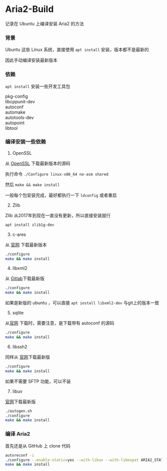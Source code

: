# Aria2-Build

记录在 Ubuntu 上编译安装 Aria2 的方法


### 背景

Ubuntu 这些 Linux 系统，直接使用 `apt install` 安装，版本都不是最新的

因此手动编译安装最新版本


### 依赖

`apt install` 安装一些开发工具包 

pkg-config  
libcppunit-dev  
autoconf  
automake  
autotools-dev  
autopoint  
libtool


### 编译安装一些依赖

1. OpenSSL

从 [OpenSSL](https://www.openssl.org/source/) 下载最新版本的源码

执行命令 `./Configure linux-x86_64 no-asm shared`

然后 `make && make install`

一般每个包安装完成，最好都执行一下 `ldconfig` 或者重启

2. Zlib

Zlib 从2017年到现在一直没有更新，所以直接安装就行

```bash
apt install zlib1g-dev
```

3. c-ares

从 [官网](https://c-ares.haxx.se/) 下载最新版本

```bash
./configure
make && make install
```

4. libxml2

从 [Gitlab](https://gitlab.gnome.org/GNOME/libxml2)下载最新版

```bash
./configure
make && make install
```

如果是新版的 ubuntu ，可以直接 `apt install libxml2-dev` 与git上的版本一致


5. sqlite

从[官网](https://www.sqlite.org/download.html) 下载时，需要注意，是下载带有 autoconf 的源码

```bash
./configure
make && make install
```

6. libssh2

同样从 [官网](https://www.libssh2.org/)下载最新版

```bash
./configure
make && make install
```

如果不需要 SFTP 功能，可以不装


7. libuv

[官网](https://dist.libuv.org/dist/)下载最新版

```bash
./autogen.sh
./configure
make && make install
```


### 编译 Aria2

首先还是从 GitHub 上 clone 代码

```bash
autoreconf -i
./configure --enable-static=yes --with-libuv --with-libexpat ARIA2_STATIC=yes --with-libexpat
make && make install
```
